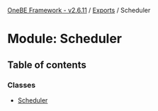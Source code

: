 [OneBE Framework - v2.6.11](../README.md) / [Exports](../modules.md) / Scheduler

# Module: Scheduler

## Table of contents

### Classes

- [Scheduler](../classes/Scheduler.Scheduler.md)
